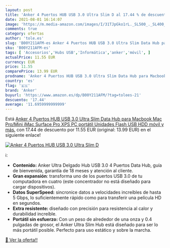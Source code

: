 ```yaml
---
layout: post
title: 'Anker 4 Puertos HUB USB 3.0 Ultra Slim D al 17.44 % de descuento'
date: 2021-08-01 16:14:07
image: 'https://m.media-amazon.com/images/I/31TJpGko1rL._SL500_._SL400_.jpg'
comments: true
category: ofertas
author: 'tole.es'
slug: 'B00Y211AFM-es Anker 4 Puertos HUB USB 3.0 Ultra Slim Data Hub para...'
sku: 'B00Y211AFM-es'
tags: [ 'Accesorios','Hubs USB','Informática','anker','móvil', ]
actualPrice: 11.55 EUR
currency: EUR
price: 11.55
comparePrice: 13.99 EUR
prodname: 'Anker 4 Puertos HUB USB 3.0 Ultra Slim Data Hub para Macbook  Mac Pro/Mini  iMac  Surface Pro  XPS  PC portátil  Unidades Flash USB  HDD móvil y más.'
country: 'es'
flag: '🇪🇸'
brand: 'Anker'
buyurl: 'https://www.amazon.es/dp/B00Y211AFM/?tag=tolees-21'
descuento: '17.44'
average: '11.6959999999999'
---
```


Está [Anker 4 Puertos HUB USB 3.0 Ultra Slim Data Hub para Macbook  Mac Pro/Mini  iMac  Surface Pro  XPS  PC portátil  Unidades Flash USB  HDD móvil y más.](https://www.amazon.es/dp/B00Y211AFM/?tag=tolees-21) con 17.44 de descuento por 11.55 EUR (original: 13.99 EUR) en el siguiente enlace!

[![Anker 4 Puertos HUB USB 3.0 Ultra Slim D](https://m.media-amazon.com/images/I/31TJpGko1rL._SL500_._SL400_.jpg)](https://www.amazon.es/dp/B00Y211AFM/?tag=tolees-21)

ℹ️:

- <b>Contenido:</b> Anker Ultra Delgado Hub USB 3.0 4 Puertos Data Hub, guía de bienvenida, garantía de 18 meses y atención al cliente.
- <b>Gran expansión</b>: transforma uno de los puertos USB 3.0 de tu computadora en cuatro (este concentrador no está diseñado para cargar dispositivos).
- <b>Datos SuperSpeed:</b> sincronice datos a velocidades increíbles de hasta 5 Gbps, lo suficientemente rápido como para transferir una película HD en segundos.
- <b>Extra resistente: </b>diseñado con precisión para resistencia al calor y durabilidad increíble.
- <b>Portátil sin esfuerzo: </b>Con un peso de alrededor de una onza y 0.4 pulgadas de grosor, el Anker Ultra Slim Hub está diseñado para ser lo más portátil posible. Perfecto para uso estático y sobre la marcha.

[🛒 Ver la oferta!!](https://www.amazon.es/dp/B00Y211AFM/?tag=tolees-21)
